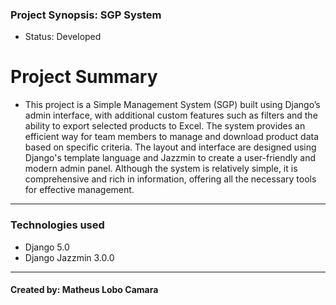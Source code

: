 ### Project Synopsis: SGP System
+ Status: Developed

# Project Summary
+ This project is a Simple Management System (SGP) built using Django’s admin interface, with additional custom features such as filters and the ability to export selected products to Excel. The system provides an efficient way for team members to manage and download product data based on specific criteria. The layout and interface are designed using Django's template language and Jazzmin to create a user-friendly and modern admin panel. Although the system is relatively simple, it is comprehensive and rich in information, offering all the necessary tools for effective management.
-------------------------
### Technologies used
+ Django 5.0
+ Django Jazzmin 3.0.0
--------------------------------
#### Created by: Matheus Lobo Camara